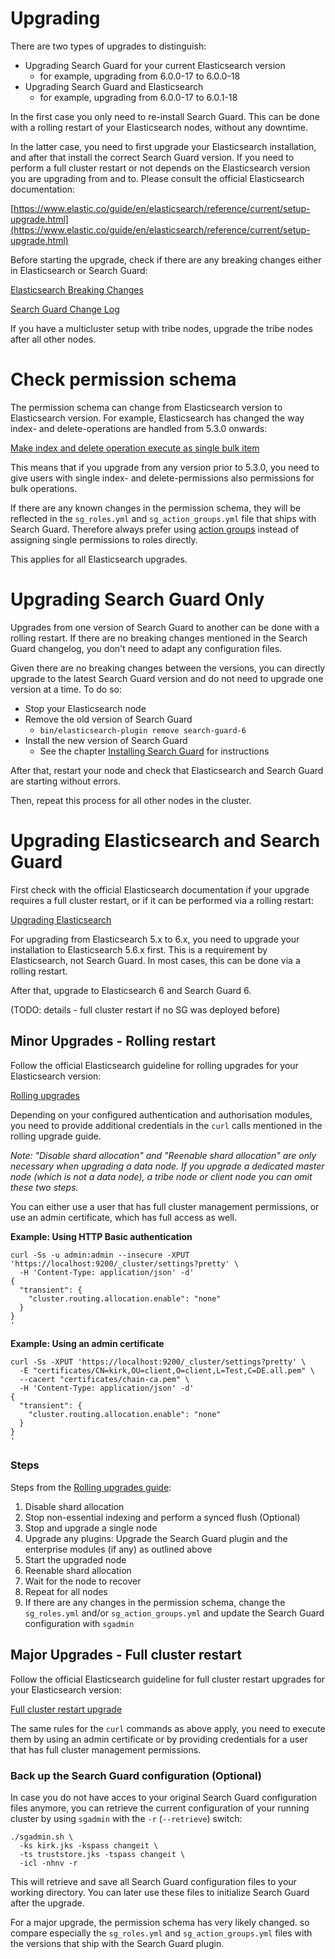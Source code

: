 <!---
Copryight 2017 floragunn GmbH
-->

# Upgrading

There are two types of upgrades to distinguish:

* Upgrading Search Guard for your current Elasticsearch version
  * for example, upgrading from 6.0.0-17 to 6.0.0-18
* Upgrading Search Guard and Elasticsearch
  * for example, upgrading from 6.0.0-17 to 6.0.1-18

In the first case you only need to re-install Search Guard. This can be done with a rolling restart of your Elasticsearch nodes, without any downtime.

In the latter case, you need to first upgrade your Elasticsearch installation, and after that install the correct Search Guard version. If you need to perform a full cluster restart or not depends on the Elasticsearch version you are upgrading from and to. Please consult the official Elasticsearch documentation:

[https://www.elastic.co/guide/en/elasticsearch/reference/current/setup-upgrade.html](https://www.elastic.co/guide/en/elasticsearch/reference/current/setup-upgrade.html)

Before starting the upgrade, check if there are any breaking changes either in Elasticsearch or Search Guard:

[Elasticsearch Breaking Changes](https://www.elastic.co/guide/en/elasticsearch/reference/current/breaking-changes.html)

[Search Guard Change Log](https://github.com/floragunncom/search-guard/wiki/Changelog)

If you have a multicluster setup with tribe nodes, upgrade the tribe nodes after all other nodes.

# Check permission schema

The permission schema can change from Elasticsearch version to Elasticsearch version. For example, Elasticsearch has changed the way index- and delete-operations are handled from 5.3.0 onwards:

[Make index and delete operation execute as single bulk item](https://github.com/elastic/elasticsearch/pull/22812)

This means that if you upgrade from any version prior to 5.3.0, you need to give users with single index- and delete-permissions also permissions for bulk operations.

If there are any known changes in the permission schema, they will be reflected in the `sg_roles.yml` and `sg_action_groups.yml` file that ships with Search Guard. Therefore always prefer using [action groups](configuration_action_groups.md)  instead of assigning single permissions to roles directly.

This applies for all Elasticsearch upgrades.

# Upgrading Search Guard Only

Upgrades from one version of Search Guard to another can be done with a rolling restart. If there are no breaking changes mentioned in the Search Guard changelog, you don't need to adapt any configuration files. 

Given there are no breaking changes between the versions, you can directly upgrade to the latest Search Guard version and do not need to upgrade one version at a time. To do so:

* Stop your Elasticsearch node
* Remove the old version of Search Guard
  * `bin/elasticsearch-plugin remove search-guard-6`
* Install the new version of Search Guard
  * See the chapter [Installing Search Guard](installation.md)
 for instructions

After that, restart your node and check that Elasticsearch and Search Guard are starting without errors.

Then, repeat this process for all other nodes in the cluster.  

# Upgrading Elasticsearch and Search Guard

First check with the official Elasticsearch documentation if your upgrade requires a full cluster restart, or if it can be performed via a rolling restart:

[Upgrading Elasticsearch](https://www.elastic.co/guide/en/elasticsearch/reference/current/setup-upgrade.html)

For upgrading from Elasticsearch 5.x to 6.x, you need to upgrade your installation to Elasticsearch 5.6.x first. This is a requirement by Elasticsearch, not Search Guard. In most cases, this can be done via a rolling restart.

After that, upgrade to Elasticsearch 6 and Search Guard 6.

(TODO: details - full cluster restart if no SG was deployed before)

## Minor Upgrades - Rolling restart

Follow the official Elasticsearch guideline for rolling upgrades for your Elasticsearch version:

[Rolling upgrades](https://www.elastic.co/guide/en/elasticsearch/reference/current/rolling-upgrades.html)

Depending on your configured authentication and authorisation modules, you need to provide additional credentials in the `curl` calls mentioned in the rolling upgrade guide.

*Note: "Disable shard allocation" and "Reenable shard allocation" are only necessary when upgrading a data node.
If you upgrade a dedicated master node (which is not a data node), a tribe node or client node you can omit these two steps.*

You can either use a user that has full cluster management permissions, or use an admin certificate, which has full access as well.

**Example: Using HTTP Basic authentication**

```
curl -Ss -u admin:admin --insecure -XPUT 'https://localhost:9200/_cluster/settings?pretty' \ 
  -H 'Content-Type: application/json' -d'
{
  "transient": {
    "cluster.routing.allocation.enable": "none"
  }
}
'
```

**Example: Using an admin certificate**

```
curl -Ss -XPUT 'https://localhost:9200/_cluster/settings?pretty' \
  -E "certificates/CN=kirk,OU=client,O=client,L=Test,C=DE.all.pem" \
  --cacert "certificates/chain-ca.pem" \
  -H 'Content-Type: application/json' -d'
{
  "transient": {
    "cluster.routing.allocation.enable": "none"
  }
}
'    
```    

### Steps

Steps from the [Rolling upgrades guide](https://www.elastic.co/guide/en/elasticsearch/reference/current/rolling-upgrades.html):

1. Disable shard allocation
2. Stop non-essential indexing and perform a synced flush (Optional)
3. Stop and upgrade a single node
4. Upgrade any plugins: Upgrade the Search Guard plugin and the enterprise modules (if any) as outlined above
5. Start the upgraded node
6. Reenable shard allocation
7. Wait for the node to recover
8. Repeat for all nodes
9. If there are any changes in the permission schema, change the `sg_roles.yml` and/or `sg_action_groups.yml` and update the Search Guard configuration with `sgadmin` 
  
## Major Upgrades - Full cluster restart

Follow the official Elasticsearch guideline for full cluster restart upgrades for your Elasticsearch version:

[Full cluster restart upgrade](https://www.elastic.co/guide/en/elasticsearch/reference/current/restart-upgrade.html)

The same rules for the `curl` commands as above apply, you need to execute them by using an admin certificate or by providing credentials for a user that has full cluster management permissions.

### Back up the Search Guard configuration (Optional)

In case you do not have acces to your original Search Guard configuration files anymore, you can retrieve the current configuration of your running cluster by using `sgadmin` with the `-r` (`--retrieve`) switch:

```
./sgadmin.sh \ 
  -ks kirk.jks -kspass changeit \  
  -ts truststore.jks -tspass changeit \ 
  -icl -nhnv -r
``` 

This will retrieve and save all Search Guard configuration files to your working directory. You can later use these files to initialize Search Guard after the upgrade. 

For a major upgrade, the permission schema has very likely changed. so compare especially the `sg_roles.yml` and `sg_action_groups.yml` files with the versions that ship with the Search Guard plugin.